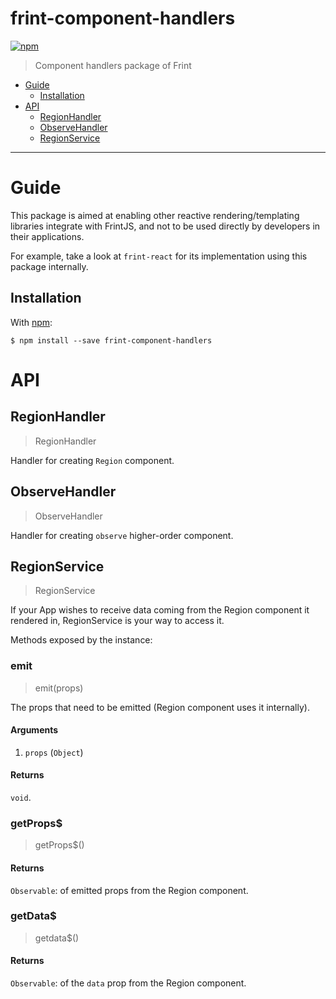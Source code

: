 # frint-component-handlers

[![npm](https://img.shields.io/npm/v/frint-component-handlers.svg)](https://www.npmjs.com/package/frint-component-handlers)

> Component handlers package of Frint

<!-- MarkdownTOC autolink=true bracket=round -->

- [Guide](#guide)
  - [Installation](#installation)
- [API](#api)
  - [RegionHandler](#regionhandler)
  - [ObserveHandler](#observehandler)
  - [RegionService](#regionservice)

<!-- /MarkdownTOC -->

---

# Guide

This package is aimed at enabling other reactive rendering/templating libraries integrate with FrintJS, and not to be used directly by developers in their applications.

For example, take a look at `frint-react` for its implementation using this package internally.

## Installation

With [npm](https://www.npmjs.com/):

```
$ npm install --save frint-component-handlers
```

# API

## RegionHandler

> RegionHandler

Handler for creating `Region` component.

## ObserveHandler

> ObserveHandler

Handler for creating `observe` higher-order component.

## RegionService

> RegionService

If your App wishes to receive data coming from the Region component it rendered in, RegionService is your way to access it.

Methods exposed by the instance:

### emit

> emit(props)

The props that need to be emitted (Region component uses it internally).

#### Arguments

1. `props` (`Object`)

#### Returns

`void`.

### getProps$

> getProps$()

#### Returns

`Observable`: of emitted props from the Region component.

### getData$

> getdata$()

#### Returns

`Observable`: of the `data` prop from the Region component.
